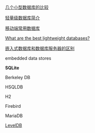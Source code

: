 [几个小型数据库的比较](http://www.cppblog.com/woaidongmao/archive/2008/10/26/65138.html)

[轻量级数据库简介](https://www.cnblogs.com/weiyinfu/p/8277879.html)

[移动端常用数据库](https://cloud.tencent.com/developer/article/1147872)

[What are the best lightweight databases?](https://www.slant.co/topics/69/~best-lightweight-databases)

[嵌入式数据库和数据库服务器的区别](https://blog.csdn.net/skh2015java/article/details/78770596)

embedded data stores



**SQLite**

Berkeley DB

HSQLDB

H2

Firebird

MariaDB

[LevelDB](https://link.jianshu.com/?t=https://github.com/google/leveldb)

